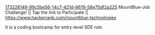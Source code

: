 
[173226149-99c5be56-14c7-421d-8619-58e75df2a225](https://github.com/user-attachments/assets/cfb1b809-a71f-4608-b89a-06262ee50592)
MountBlue-Job Challange!
|| Tap the link to Participate || https://www.hackerrank.com/mountblue-technologies

It is a coding bootcamp for entry-level SDE role.
